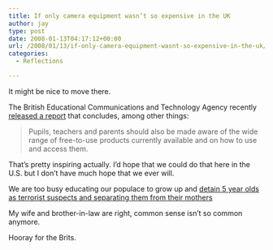 ```yaml
---
title: If only camera equipment wasn’t so expensive in the UK
author: jay
type: post
date: 2008-01-13T04:17:12+00:00
url: /2008/01/13/if-only-camera-equipment-wasnt-so-expensive-in-the-uk/
categories:
  - Reflections

---
```

It might be nice to move there.

The British Educational Communications and Technology Agency recently [released a report][1] that concludes, among other things:

> Pupils, teachers and parents should also be made aware of the wide range of free-to-use products currently available and on how to use and access them.

That’s pretty inspiring actually. I’d hope that we could do that here in the U.S. but I don’t have much hope that we ever will.

We are too busy educating our populace to grow up and [detain 5 year olds as terrorist suspects and separating them from their mothers][2]

My wife and brother-in-law are right, common sense isn’t so common anymore.

Hooray for the Brits.

 [1]: http://news.becta.org.uk/display.cfm?resID=35287&page=1658&catID=1633
 [2]: http://www.schneier.com/blog/archives/2008/01/fiveyearold_boy.html